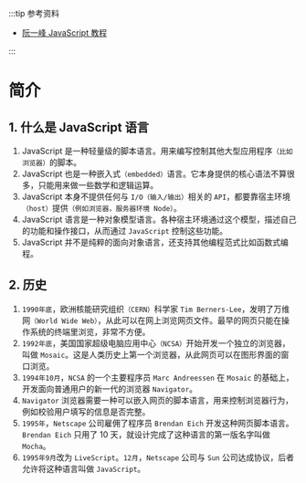:::tip 参考资料

- [阮一峰 JavaScript 教程](https://wangdoc.com/javascript/)

:::

# 简介

## 1. 什么是 JavaScript 语言

1. JavaScript 是一种轻量级的脚本语言。用来编写控制其他大型应用程序`（比如浏览器）`的脚本。
2. JavaScript 也是一种嵌入式`（embedded）`语言。它本身提供的核心语法不算很多，只能用来做一些数学和逻辑运算。
3. JavaScript 本身不提供任何与 `I/O（输入/输出）`相关的 `API`，都要靠宿主环境`（host）`提供`（例如浏览器，服务器环境 Node）`。
4. JavaScript 语言是一种对象模型语言。各种宿主环境通过这个模型，描述自己的功能和操作接口，从而通过 `JavaScript` 控制这些功能。
5. JavaScript 并不是纯粹的面向对象语言，还支持其他编程范式比如函数式编程。

## 2. 历史

1. `1990年底`，欧洲核能研究组织`（CERN）`科学家 `Tim Berners-Lee`，发明了万维网`（World Wide Web）`，从此可以在网上浏览网页文件。最早的网页只能在操作系统的终端里浏览，非常不方便。
2. `1992年底`，美国国家超级电脑应用中心`（NCSA）`开始开发一个独立的浏览器，叫做 `Mosaic`。这是人类历史上第一个浏览器，从此网页可以在图形界面的窗口浏览。
3. `1994年10月`，`NCSA` 的一个主要程序员 `Marc Andreessen` 在 `Mosaic` 的基础上，开发面向普通用户的新一代的浏览器 `Navigator`。
4. `Navigator` 浏览器需要一种可以嵌入网页的脚本语言，用来控制浏览器行为，例如校验用户填写的信息是否完整。
5. `1995年`，`Netscape` 公司雇佣了程序员 `Brendan Eich` 开发这种网页脚本语言。`Brendan Eich` 只用了 10 天，就设计完成了这种语言的第一版名字叫做 `Mocha`。
6. `1995年9月`改为 `LiveScript`。`12月`，`Netscape` 公司与 `Sun` 公司达成协议，后者允许将这种语言叫做 `JavaScript`。
